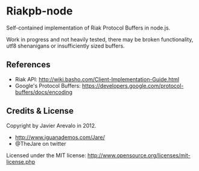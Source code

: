 # Riakpb-node

Self-contained implementation of Riak Protocol Buffers in node.js.

Work in progress and not heavily tested, there may be broken functionality, utf8 shenanigans or insufficiently sized buffers.

## References

- Riak API: http://wiki.basho.com/Client-Implementation-Guide.html
- Google's Protocol Buffers: https://developers.google.com/protocol-buffers/docs/encoding

## Credits & License
Copyright by Javier Arevalo in 2012.

- http://www.iguanademos.com/Jare/
- @TheJare on twitter

Licensed under the MIT license: http://www.opensource.org/licenses/mit-license.php

